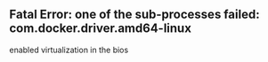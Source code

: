 ## Fatal Error: one of the sub-processes failed: com.docker.driver.amd64-linux

enabled virtualization in the bios

